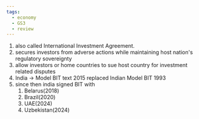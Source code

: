 ```yaml
---
tags:
  - economy
  - GS3
  - review
---
```

1. also called International Investment Agreement.
2. secures investors from adverse actions while maintaining host nation's regulatory sovereignty
3. allow investors or home countries to sue host country for investment related disputes
4. India -> Model BIT text 2015 replaced Indian Model BIT 1993
5. since then india signed BIT with
	1. Belarus(2018)
	2. Brazil(2020)
	3. UAE(2024)
	4. Uzbekistan(2024)